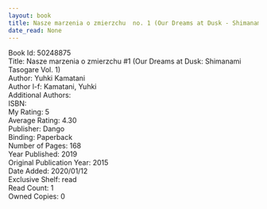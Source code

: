 ```yaml
---
layout: book
title: Nasze marzenia o zmierzchu  no. 1 (Our Dreams at Dusk - Shimanami Tasogare Vol. 1)
date_read: None
---
```


Book Id: 50248875<br />
Title: Nasze marzenia o zmierzchu #1 (Our Dreams at Dusk: Shimanami Tasogare Vol. 1)<br />
Author: Yuhki Kamatani<br />
Author l-f: Kamatani, Yuhki<br />
Additional Authors: <br />
ISBN: <br />
My Rating: 5<br />
Average Rating: 4.30<br />
Publisher: Dango<br />
Binding: Paperback<br />
Number of Pages: 168<br />
Year Published: 2019<br />
Original Publication Year: 2015<br />
Date Added: 2020/01/12<br />
Exclusive Shelf: read<br />
Read Count: 1<br />
Owned Copies: 0<br />

